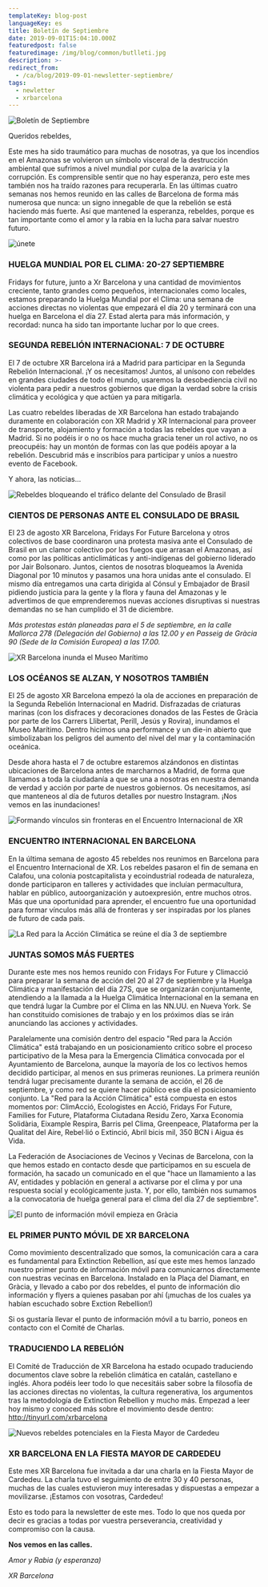 ```yaml
---
templateKey: blog-post
languageKey: es
title: Boletín de Septiembre
date: 2019-09-01T15:04:10.000Z
featuredpost: false
featuredimage: /img/blog/common/butlleti.jpg
description: >-
redirect_from:
  - /ca/blog/2019-09-01-newsletter-septiembre/
tags:
  - newletter
  - xrbarcelona
---
```


![Boletín de Septiembre](/img/blog/common/butlleti.jpg)

Queridos rebeldes,

Este mes ha sido traumático para muchas de nosotras, ya que los incendios en el Amazonas se volvieron un símbolo visceral de la destrucción ambiental que sufrimos a nivel mundial por culpa de la avaricia y la corrupción. Es comprensible sentir que no hay esperanza, pero este mes también nos ha traído razones para recuperarla. En las últimas cuatro semanas nos hemos reunido en las calles de Barcelona de forma más numerosa que nunca: un signo innegable de que la rebelión se está haciendo más fuerte. Así que mantened la esperanza, rebeldes, porque es tan importante como el amor y la rabia en la lucha para salvar nuestro futuro.

![únete](/img/blog/common/et-necessitem.jpg)

### HUELGA MUNDIAL POR EL CLIMA: 20-27 SEPTIEMBRE

Fridays for future, junto a Xr Barcelona y una cantidad de movimientos creciente, tanto grandes como pequeños, internacionales como locales, estamos preparando la Huelga Mundial por el Clima: una semana de acciones directas no violentas que empezará el día 20 y terminará con una huelga en Barcelona el día 27. Estad alerta para más información, y recordad: nunca ha sido tan importante luchar por lo que crees.

### SEGUNDA REBELIÓN INTERNACIONAL: 7 DE OCTUBRE

El 7 de octubre XR Barcelona irá a Madrid para participar en la Segunda Rebelión Internacional. ¡Y os necesitamos! Juntos, al unísono con rebeldes en grandes ciudades de todo el mundo, usaremos la desobediencia civil no violenta para pedir a nuestros gobiernos que digan la verdad sobre la crisis climática y ecológica y que actúen ya para mitigarla.

Las cuatro rebeldes liberadas de XR Barcelona han estado trabajando duramente en colaboración con XR Madrid y XR Internacional para proveer de transporte, alojamiento y formación a todas las rebeldes que vayan a Madrid. Si no podéis ir o no os hace mucha gracia tener un rol activo, no os preocupéis: hay un montón de formas con las que podéis apoyar a la rebelión. Descubrid más e inscribíos para participar y uníos a nuestro evento de Facebook.

Y ahora, las noticias…

![Rebeldes bloqueando el tráfico delante del Consulado de Brasil](/img/blog/2019-09-01-consulatbrasil.jpg)

### CIENTOS DE PERSONAS ANTE EL CONSULADO DE BRASIL

El 23 de agosto XR Barcelona, Fridays For Future Barcelona y otros colectivos de base coordinaron una protesta masiva ante el Consulado de Brasil en un clamor colectivo por los fuegos que arrasan el Amazonas, así como por las políticas anticlimáticas y anti-indígenas del gobierno liderado por Jair Bolsonaro. Juntos, cientos de nosotras bloqueamos la Avenida Diagonal por 10 minutos y pasamos una hora unidas ante el consulado. El mismo día entregamos una carta dirigida al Cónsul y Embajador de Brasil pidiendo justicia para la gente y la flora y fauna del Amazonas y le advertimos de que emprenderemos nuevas acciones disruptivas si nuestras demandas no se han cumplido el 31 de diciembre.

*Más protestas están planeadas para el 5 de septiembre, en la calle Mallorca 278 (Delegación del Gobierno) a las 12.00 y en Passeig de Gràcia 90 (Sede de la Comisión Europea) a las 17.00.*

![XR Barcelona inunda el Museo Marítimo](/img/blog/2019-09-01-museumaritim.jpg)

### LOS OCÉANOS SE ALZAN, Y NOSOTROS TAMBIÉN
El 25 de agosto XR Barcelona empezó la ola de acciones en preparación de la Segunda Rebelión Internacional en Madrid. Disfrazadas de criaturas marinas (con los disfraces y decoraciones donados de las Festes de Gràcia por parte de los Carrers Llibertat, Perill, Jesús y Rovira), inundamos el Museo Marítimo. Dentro hicimos una performance y un die-in abierto que simbolizaban los peligros del aumento del nivel del mar y la contaminación oceánica.

Desde ahora hasta el 7 de octubre estaremos alzándonos en distintas ubicaciones de Barcelona antes de marcharnos a Madrid, de forma que llamamos a toda la ciudadanía a que se una a nosotras en nuestra demanda de verdad y acción por parte de nuestros gobiernos. Os necesitamos, así que manteneos al día de futuros detalles por nuestro Instagram. ¡Nos vemos en las inundaciones!

![Formando vínculos sin fronteras en el Encuentro Internacional de XR](/img/blog/2019-09-01-trobadainternacional.jpg)

### ENCUENTRO INTERNACIONAL EN BARCELONA
En la última semana de agosto 45 rebeldes nos reunimos en Barcelona para el Encuentro Internacional de XR. Los rebeldes pasaron el fin de semana en Calafou, una colonia postcapitalista y ecoindustrial rodeada de naturaleza, donde participaron en talleres y actividades que incluían permacultura, hablar en público, autoorganización y autoexpresión, entre muchos otros. Más que una oportunidad para aprender, el encuentro fue una oportunidad para formar vínculos más allá de fronteras y ser inspiradas por los planes de futuro de cada país.

![La Red para la Acción Climática se reúne el día 3 de septiembre](/img/blog/2019-09-01-xarxapelclima.jpg)

### JUNTAS SOMOS MÁS FUERTES
Durante este mes nos hemos reunido con Fridays For Future y Climacció para preparar la semana de acción del 20 al 27 de septiembre y la Huelga Climática y manifestación del día 27S, que se organizarán conjuntamente, atendiendo a la llamada a la Huelga Climática Internacional en la semana en que tendrá lugar la Cumbre por el Clima en las NN.UU. en Nueva York. Se han constituido comisiones de trabajo y en los próximos días se irán anunciando las acciones y actividades.

Paralelamente una comisión dentro del espacio "Red para la Acción Climática" está trabajando en un posicionamiento crítico sobre el proceso participativo de la Mesa para la Emergencia Climática convocada por el Ayuntamiento de Barcelona, aunque la mayoría de los co lectivos hemos decidido participar, al menos en sus primeras reuniones. La primera reunión tendrá lugar precisamente durante la semana de acción, el 26 de septiembre, y como red se quiere hacer público ese día el posicionamiento conjunto. La "Red para la Acción Climática" está compuesta en estos momentos por: ClimAcció, Ecologistes en Acció, Fridays For Future, Families for Future, Plataforma Ciutadana Residu Zero, Xarxa Economia Solidària, Eixample Respira, Barris pel Clima, Greenpeace, Plataforma per la Qualitat del Aire, Rebel·lió o Extinció, Abril bicis mil, 350 BCN i Aigua és Vida.

La Federación de Asociaciones de Vecinos y Vecinas de Barcelona, con la que hemos estado en contacto desde que participamos en su escuela de formación, ha sacado un comunicado en el que "hace un llamamiento a las AV, entidades y población en general a activarse por el clima y por una respuesta social y ecológicamente justa. Y, por ello, también nos sumamos a la convocatoria de huelga general para el clima del día 27 de septiembre".

![El punto de información móvil empieza en Gràcia](/img/blog/2019-09-01-puntinformacio.jpg)

### EL PRIMER PUNTO MÓVIL DE XR BARCELONA
Como movimiento descentralizado que somos, la comunicación cara a cara es fundamental para Extinction Rebellion, así que este mes hemos lanzado nuestro primer punto de información móvil para comunicarnos directamente con nuestras vecinas en Barcelona. Instalado en la Plaça del Diamant, en Gràcia, y llevado a cabo por dos rebeldes, el punto de información dio información y flyers a quienes pasaban por ahí (¡muchas de los cuales ya habían escuchado sobre Exction Rebellion!)

Si os gustaría llevar el punto de información móvil a tu barrio, poneos en contacto con el Comité de Charlas.

### TRADUCIENDO LA REBELIÓN
El Comité de Traducción de XR Barcelona ha estado ocupado traduciendo documentos clave sobre la rebelión climática en catalán, castellano e inglés. Ahora podéis leer todo lo que necesitáis saber sobre la filosofía de las acciones directas no violentas, la cultura regenerativa, los argumentos tras la metodología de Extinction Rebellion y mucho más. Empezad a leer hoy mismo y conoced más sobre el movimiento desde dentro: http://tinyurl.com/xrbarcelona 

![Nuevos rebeldes potenciales en la Fiesta Mayor de Cardedeu](/img/blog/2019-09-01-cardedeu.jpg)

### XR BARCELONA EN LA FIESTA MAYOR DE CARDEDEU

Este mes XR Barcelona fue invitada a dar una charla en la Fiesta Mayor de Cardedeu. La charla tuvo el seguimiento de entre 30 y 40 personas, muchas de las cuales estuvieron muy interesadas y dispuestas a empezar a movilizarse. ¡Estamos con vosotras, Cardedeu! 

Esto es todo para la newsletter de este mes. Todo lo que nos queda por decir es gracias a todas por vuestra perseverancia, creatividad y compromiso con la causa.

**Nos vemos en las calles.**

*Amor y Rabia (y esperanza)*

*XR Barcelona*
